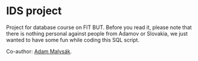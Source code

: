 # IDS project
Project for database course on FIT BUT. Before you read it, please note that there is nothing personal against people from Adamov or Slovakia, we just wanted to have some fun while coding this SQL script.

Co-author: [Adam Malysák](https://github.com/SGMannis).